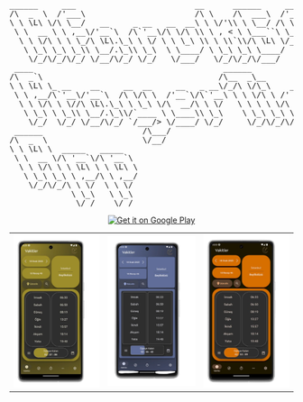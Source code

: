 <pre>
______     ___                         __      ______     __    __                 
/\  _  \  /'___\                       /\ \    /\  ___\  /'_ `\ /\ \                
\ \ \L\ \/\ \__/   __     _ __   __  __\ \ \/'\\ \ \__/ /\ \L\ \\ \/      ____      
 \ \  __ \ \ ,__\/'__`\  /\`'__\/\ \/\ \\ \ , < \ \___``\ \___, \\/      /',__\     
  \ \ \/\ \ \ \_/\ \L\.\_\ \ \/ \ \ \_\ \\ \ \\`\\/\ \L\ \/__,/\ \      /\__, `\    
   \ \_\ \_\ \_\\ \__/.\_\\ \_\  \ \____/ \ \_\ \_\ \____/    \ \_\     \/\____/    
    \/_/\/_/\/_/ \/__/\/_/ \/_/   \/___/   \/_/\/_/\/___/      \/_/      \/___/     
 ____                                        ______                                 
/\  _`\                                     /\__  _\__                              
\ \ \L\ \_ __    __     __  __     __   _ __\/_/\ \/\_\    ___ ___      __    ____  
 \ \ ,__/\`'__\/'__`\  /\ \/\ \  /'__`\/\`'__\ \ \ \/\ \ /' __` __`\  /'__`\ /',__\ 
  \ \ \/\ \ \//\ \L\.\_\ \ \_\ \/\  __/\ \ \/   \ \ \ \ \/\ \/\ \/\ \/\  __//\__, `\
   \ \_\ \ \_\\ \__/.\_\\/`____ \ \____\\ \_\    \ \_\ \_\ \_\ \_\ \_\ \____\/\____/
    \/_/  \/_/ \/__/\/_/ `/___/> \/____/ \/_/     \/_/\/_/\/_/\/_/\/_/\/____/\/___/ 
 ______                     /\___/                                                  
/\  _  \                    \/__/                                                   
\ \ \L\ \  _____   _____                                                            
 \ \  __ \/\ '__`\/\ '__`\                                                          
  \ \ \/\ \ \ \L\ \ \ \L\ \                                                         
   \ \_\ \_\ \ ,__/\ \ ,__/                                                         
    \/_/\/_/\ \ \/  \ \ \/                                                          
             \ \_\   \ \_\                                                          
              \/_/    \/_/                                                          
</pre>

<p align="center">
  <a href="https://play.google.com/store/apps/details?id=com.afaruk59.namaz_vakti_app&pcampaignid=web_share">
    <img src="https://cloud.githubusercontent.com/assets/5692567/10923351/6b688a92-8278-11e5-9973-8ffbf3c5cc52.png" alt="Get it on Google Play" width="300">
  </a>
</p>


<table>
  <tr>
    <td><img src="screenshots/Screenshot_1.png"/></td>
    <td><img src="screenshots/Screenshot_2.png"/></td>
    <td><img src="screenshots/Screenshot_3.png"/></td>
  </tr>
</table>
